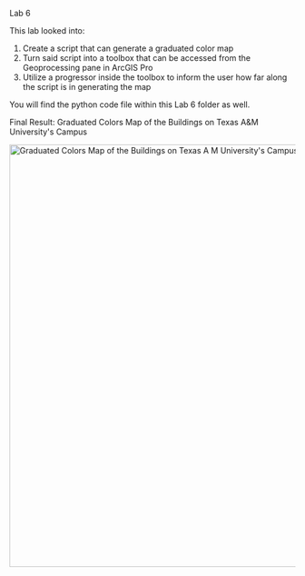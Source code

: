 Lab 6


This lab looked into:
1. Create a script that can generate a graduated color map
2. Turn said script into a toolbox that can be accessed from the Geoprocessing pane in ArcGIS Pro
3. Utilize a progressor inside the toolbox to inform the user how far along the script is in generating the map



You will find the python code file within this Lab 6 folder as well.



Final Result: Graduated Colors Map of the Buildings on Texas A&M University's Campus



<img width="744" alt="Graduated Colors Map of the Buildings on Texas A M University's Campus" src="https://user-images.githubusercontent.com/123012280/220745576-e7218c5b-4ec2-4a42-a618-fc32e93cd465.png">
